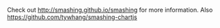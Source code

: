 Check out http://smashing.github.io/smashing for more information.
Also https://github.com/tywhang/smashing-chartjs

